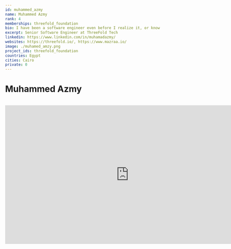 ```yaml
---
id: muhammed_azmy
name: Muhammed Azmy
rank: 4
memberships: threefold_foundation
bio: I have been a software engineer even before I realize it, or know what to call it. Since i started copying pieces of code to my first MSX computer. I have the passion to build, I have a passion to save the planet, and the future of my kids. I have passion for art. What I am doing at threefold is combination of all my passions, writing beautiful, almost artistic pieces of software, to build a system to give freedom to the people, reduce carbon emissions, and to save the future.
excerpt: Senior Software Engineer at ThreeFold Tech
linkedin: https://www.linkedin.com/in/muhamadazmy/
websites: https://threefold.io/, https://www.mazraa.io/
image: ./muhamed_amzy.png
project_ids: threefold_foundation
countries: Egypt
cities: Cairo
private: 0
---
```

# Muhammed Azmy

<BR>

<iframe src="https://player.vimeo.com/video/417088459" width="800" height="450" frameborder="0" allow="autoplay; fullscreen" allowfullscreen></iframe>

<BR>



